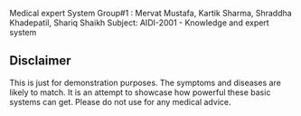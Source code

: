 
Medical expert System
Group#1 :
Mervat Mustafa, Kartik Sharma, Shraddha Khadepatil, Shariq Shaikh
Subject: AIDI-2001 - Knowledge and expert system

Disclaimer
-------------
This is just for demonstration purposes. The symptoms and diseases are likely to match. It is an attempt to showcase how powerful these basic systems can get. Please do not use for any medical advice. 
